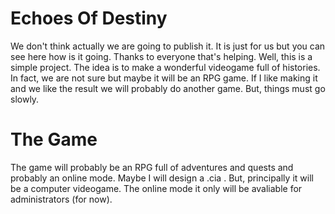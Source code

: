 # Echoes Of Destiny
We don't think actually we are going to publish it. It is just for us but you can see here how is it going. Thanks to everyone that's helping. 
Well, this is a simple project. The idea is to make a wonderful videogame full of histories. In fact, we are not sure but maybe it will be an RPG game.
If I like making it and we like the result we will probably do another game. But, things must go slowly. 

# The Game
The game will probably be an RPG full of adventures and quests and probably an online mode. Maybe I will design a .cia . But, principally it will be a computer videogame. The online mode it only will be avaliable for administrators (for now).
